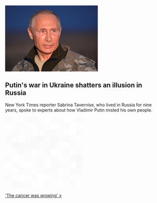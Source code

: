 
![Putin's war in Ukraine shatters an illusion in Russia](./20220410175850.png)
## Putin's war in Ukraine shatters an illusion in Russia

New York Times reporter Sabrina Tavernise, who lived in Russia for nine years, spoke to experts about how Vladimir Putin misled his own people.

![pic](../square_bg.png)

['The cancer was growing' »](https://www.yahoo.com/news/putins-war-ukraine-shatters-illusion-144915392.html)
